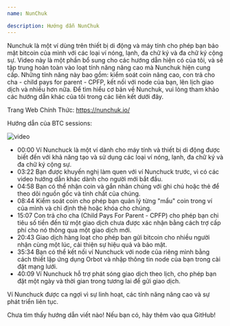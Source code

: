 ```yaml
---
name: NunChuk

description: Hướng dẫn NunChuk
---
```


Nunchuk là một ví dùng trên thiết bị di động và máy tính cho phép bạn bảo mật bitcoin của mình với các loại ví nóng, lạnh, đa chữ ký và đa chữ ký cộng sự. Video này là một phần bổ sung cho các hướng dẫn hiện có của tôi, và sẽ tập trung hoàn toàn vào loạt tính năng nâng cao mà Nunchuk hiện cung cấp. Những tính năng này bao gồm: kiểm soát coin nâng cao, con trả cho cha - child pays for parent - CPFP, kết nối với node của bạn, lên lịch giao dịch và nhiều hơn nữa. Để tìm hiểu cơ bản về Nunchuk, vui lòng tham khảo các hướng dẫn khác của tôi trong các liên kết dưới đây.

Trang Web Chính Thức: https://nunchuk.io/

Hướng dẫn của BTC sessions:

![video](https://youtu.be/ugzdX0Q0Cgs?si=X-ZsK9Y_0-IHBCj4)

- 00:00 Ví Nunchuck là một ví dành cho máy tính và thiết bị di động được biết đến với khả năng tạo và sử dụng các loại ví nóng, lạnh, đa chữ ký và đa chữ ký cộng sự.
- 03:22 Bạn được khuyến nghị làm quen với ví Nunchuck trước, vì có các video hướng dẫn khác dành cho người mới bắt đầu.
- 04:58 Bạn có thể nhận coin và gắn nhãn chúng với ghi chú hoặc thẻ để theo dõi nguồn gốc và tính chất của chúng.
- 08:44 Kiểm soát coin cho phép bạn quản lý từng "mẩu" coin trong ví của mình và chỉ định thẻ hoặc khóa cho chúng.
- 15:07 Con trả cho cha (Child Pays For Parent - CPFP) cho phép bạn chi tiêu số tiền đến từ một giao dịch chưa được xác nhận bằng cách trợ cấp phí cho nó thông qua một giao dịch mới.
- 20:43 Giao dịch hàng loạt cho phép bạn gửi bitcoin cho nhiều người nhận cùng một lúc, cải thiện sự hiệu quả và bảo mật.
- 35:34 Bạn có thể kết nối ví Nunchuck với node của riêng mình bằng cách thiết lập ứng dụng Orbot và nhập thông tin node của bạn trong cài đặt mạng lưới.
- 40:09 Ví Nunchuck hỗ trợ phát sóng giao dịch theo lịch, cho phép bạn đặt một ngày và thời gian trong tương lai để gửi giao dịch.

Ví Nunchuck được ca ngợi vì sự linh hoạt, các tính năng nâng cao và sự phát triển liên tục.

Chưa tìm thấy hướng dẫn viết nào! Nếu bạn có, hãy thêm vào qua GitHub!
